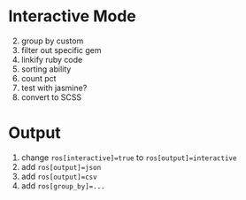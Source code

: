 Interactive Mode
================

2. group by custom
4. filter out specific gem
6. linkify ruby code
7. sorting ability
9. count pct
10. test with jasmine?
11. convert to SCSS

Output
======

1. change `ros[interactive]=true` to `ros[output]=interactive`
2. add `ros[output]=json`
3. add `ros[output]=csv`
4. add `ros[group_by]=...`
